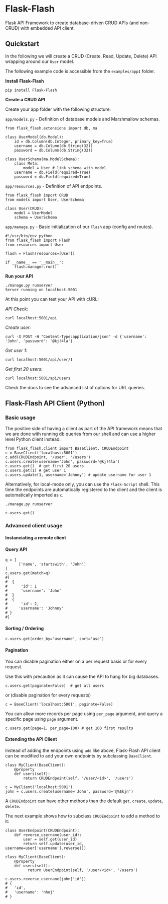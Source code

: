 # Flask-Flash
Flask API Framework to create database-driven CRUD APIs (and non-CRUD) with embedded API client.

Quickstart
-----------

In the following we will create a CRUD (Create, Read, Update, Delete) API
wrapping around our `User` model.

The following example code is accessible from the `examples/app1` folder.

**Install Flask-Flash**

```pip install Flask-Flash```


**Create a CRUD API**

Create your app folder with the following structure:

`app/models.py` - Definition of database models and Marshmallow schemas.

```
from flask_flash.extensions import db, ma

class UserModel(db.Model):
    id = db.Column(db.Integer, primary_key=True)
    username = db.Column(db.String(32))
    password = db.Column(db.String(32))

class UserSchema(ma.ModelSchema):
    class Meta:
        model = User # link schema with model
    username = db.Field(required=True)
    password = db.Field(required=True)
```

`app/resources.py` - Definition of API endpoints.
```
from flask_flash import CRUD
from models import User, UserSchema

class User(CRUD):
    model = UserModel
    schema = UserSchema
```

`app/manage.py` - Basic initialization of our `Flash` app (config and routes).

```
#!/usr/bin/env python
from flask_flash import Flash
from resources import User

flash = Flash(resources=[User])

if __name__ == '__main__':
    flash.manager.run()

```

**Run your API**

```
./manage.py runserver
Server running on localhost:5001
```
At this point you can test your API with cURL:

*API Check:*

`curl localhost:5001/api`

*Create user:*

`curl -X POST -H "Content-Type:application/json" -d {'username': 'John', 'password': '@kj!4la'}`

*Get user 1:*

`curl localhost:5001/api/user/1`

*Get first 20 users:*

`curl localhost:5001/api/users`

Check the docs to see the advanced list of options for URL queries.

Flask-Flash API Client (Python)
-----------

### Basic usage
The positive side of having a client as part of the API framework means that
we are done with running db queries from our shell and can use a higher level
Python client instead.

```
from flask_flash.client import BaseClient, CRUDEndpoint  
c = BaseClient('localhost:5001')
c.add(CRUDEndpoint, '/user', '/users')
c.users.create(username='John', password='@kj!4la')
c.users.get()  # get first 20 users
c.users.get(1) # get user 1
c.users.update(1, username='Johnny') # update username for user 1
```

Alternatively, for local-mode only, you can use the `Flask-Script` shell.
This time the endpoints are automatically registered to the client and the client
is automatically imported as `c`.

`./manage.py runserver`

```
c.users.get()
```

### Advanced client usage

#### Instanciating a remote client


#### Query API
```
q = [
	  ['name', 'startswith', 'John']
]
c.users.get(match=q)
#[
#  {
#      'id': 1
#      'username': 'John'
#  }
#  {
#      'id': 2,
#     'username': 'Johnny'
# }
#]
```

#### Sorting / Ordering
```
c.users.get(order_by='username', sort='asc')
```

#### Pagination
You can disable pagination either on a per request basis or for every request.

Use this with precaution as it can cause the API to hang for big databases.
```
c.users.get(paginate=False)  # get all users
```
or (disable pagination for every requests)
```
c = BaseClient('localhost:5001', paginate=False)
```

You can allow more records per page using `per_page` argument, and query a specific page using `page` argument.
```
c.users.get(page=1, per_page=100) # get 100 first results
```

#### Extending the API Client
Instead of adding the endpoints using `add` like above, Flask-Flash API client can be modified to add your own endpoints by subclassing `BaseClient`.
```
class MyClient(BaseClient):
	@property
    def users(self):
    	return CRUDEndpoint(self, '/user/<id>', '/users')

c = MyClient('localhost:5001')
john = c.users.create(username='John', password='@%$kjn')
```

A `CRUDEndpoint` can have other methods than the default `get`, `create`, `update`, `delete`.

The next example shows how to subclass `CRUDEndpoint` to add a method to it:

```
class UserEndpoint(CRUDEndpoint):
  	def reverse_username(user_id):
      	user = self.get(user_id)
        return self.update(user_id, username=user['username'].reverse())

class MyClient(BaseClient):
	@property
    def users(self):
    	  return UserEndpoint(self, '/user/<id>', '/users')

c.users.reverse_username(john['id'])
# {
#	'id',
#	'username': 'nhoj'
# }
```
